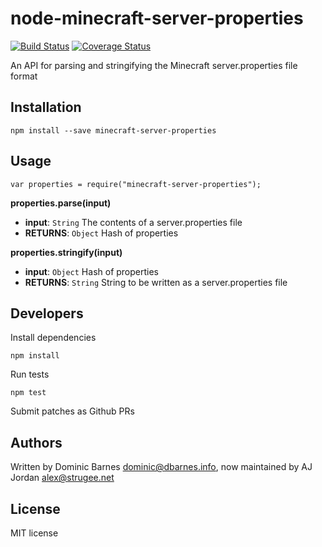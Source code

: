 # node-minecraft-server-properties

[![Build Status](https://travis-ci.org/strugee/node-minecraft-server-properties.svg?branch=dev)](https://travis-ci.org/strugee/node-minecraft-server-properties)
[![Coverage Status](https://coveralls.io/repos/github/strugee/node-minecraft-server-properties/badge.svg?branch=dev)](https://coveralls.io/github/strugee/node-minecraft-server-properties?branch=dev)

An API for parsing and stringifying the Minecraft server.properties file format

## Installation

    npm install --save minecraft-server-properties

## Usage

    var properties = require("minecraft-server-properties");

**properties.parse(input)**

 * **input**: `String` The contents of a server.properties file
 * **RETURNS**: `Object` Hash of properties

**properties.stringify(input)**

 * **input**: `Object` Hash of properties
 * **RETURNS**: `String` String to be written as a server.properties file

## Developers

Install dependencies

    npm install

Run tests

    npm test

Submit patches as Github PRs

## Authors

Written by Dominic Barnes <dominic@dbarnes.info>, now maintained by AJ Jordan <alex@strugee.net>

## License

MIT license
